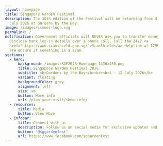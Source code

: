 ```yaml
---
layout: homepage
title: Singapore Garden Festival
description: The 10th edition of the Festival will be returning from 4 to 12
  July 2026 at Gardens by the Bay.
image: /images/isomer-logo.svg
permalink: /
notification: Government officials will NEVER ask you to transfer money or
  disclose bank log-in details over a phone call. Call the 24/7 <a
  href="https://www.scamshield.gov.sg/">ScamShield</a> Helpline at 1799 if you
  are unsure if something is a scam.
sections:
  - hero:
      background: /images/SGF2026_Homepage_1450x480.png
      title: Singapore Garden Festival 2026
      subtitle: <b>Gardens by the Bay</b><br><b>4 - 12 July 2026</b>
      variant: floating
      backgroundColor: gray
      alignment: left
      size: sm
      button: More info
      url: /plan-your-visit/show-info/
  - resources:
      title: Media
      button: View More
  - infobar:
      title: Connect with us
      description: Follow us on social media for exclusive updates and activities!
      button: "@sggardenfest"
      url: https://www.facebook.com/sggardenfest
---
```

